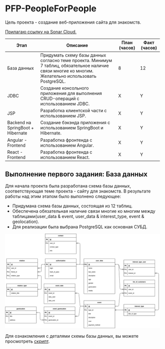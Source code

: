 # PFP-PeopleForPeople
Цель проекта - создание веб-приложения сайта для знакомств.

[Прилагаю ссылку на Sonar Cloud.](https://sonarcloud.io/project/overview?id=krilop_PFP-PeopleForPeople)

| Этап                              | Описание                                                                                   | План (часов) | Факт (часов) |
|-----------------------------------|--------------------------------------------------------------------------------------------|--------------|--------------|
| База данных                       | Придумать схему базы данных согласно теме проекта. Минимум 7 таблиц, обязательное наличие связи многие ко многим. Желательно использовать PostgreSQL. | 8            | 12           |
| JDBC                              | Создание консольного приложения для выполнения CRUD-операций с использованием JDBC.     | X            | Y            |
| JSP                               | Разработка клиентской части с использованием JSP.                                          | X            | Y            |
| Backend на SpringBoot + Hibernate | Создание бэкэнда приложения с использованием SpringBoot и Hibernate.                       | X            | Y            |
| Angular - Frontend                | Разработка фронтенда с использованием Angular.                                              | X            | Y            |
| React - Frontend                  | Разработка фронтенда с использованием React.                                                | X            | Y            |
## Выполнение первого задания: База данных 

Для начала проекта была разработана схема базы данных, соответствующая теме проекта - сайту для знакомств. В результате работы над этим этапом было выполнено следующее:

- Придумана схема базы данных, состоящая из 12 таблиц.
- Обеспечена обязательная наличие связи многие ко многим между таблицами(user_data & event, user_data & interest_type, event & geolocation).
- Для реализации была выбрана PostgreSQL как основная СУБД.

![Схема базы данных](./dataAboutDB/DBForInternship.drawio.png)

Для ознакомления с деталями схемы базы данных, вы можете просмотреть [скрипт](./dataAboutDB/version_25_02_2024).
